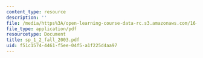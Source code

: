 ```yaml
---
content_type: resource
description: ''
file: /media/https%3A/open-learning-course-data-rc.s3.amazonaws.com/16-01-unified-engineering-i-ii-iii-iv-fall-2005-spring-2006/f51c15744461f5ee04f5a1f225d4aa97_sp_1_2_fall_2003.pdf
file_type: application/pdf
resourcetype: Document
title: sp_1_2_fall_2003.pdf
uid: f51c1574-4461-f5ee-04f5-a1f225d4aa97
---
```

